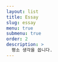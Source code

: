 ```yaml
---
layout: list
title: Essay
slug: essay
menu: true
submenu: true
order: 2
description: >
  평소 생각을 씁니다.
---
```

